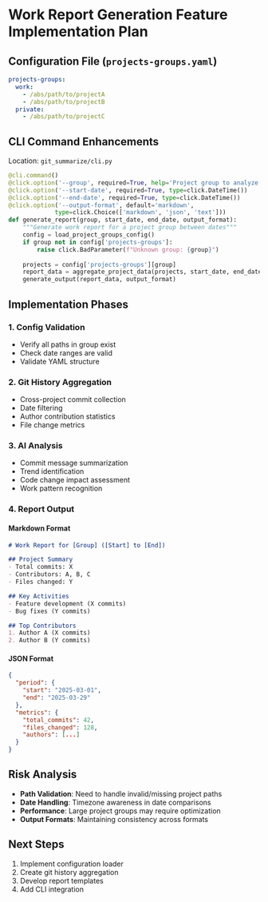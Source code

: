 # Work Report Generation Feature Implementation Plan

## Configuration File (`projects-groups.yaml`)
```yaml
projects-groups:
  work:
    - /abs/path/to/projectA
    - /abs/path/to/projectB
  private:
    - /abs/path/to/projectC
```

## CLI Command Enhancements
Location: `git_summarize/cli.py`

```python
@cli.command()
@click.option('--group', required=True, help='Project group to analyze')
@click.option('--start-date', required=True, type=click.DateTime())
@click.option('--end-date', required=True, type=click.DateTime())
@click.option('--output-format', default='markdown', 
             type=click.Choice(['markdown', 'json', 'text']))
def generate_report(group, start_date, end_date, output_format):
    """Generate work report for a project group between dates"""
    config = load_project_groups_config()
    if group not in config['projects-groups']:
        raise click.BadParameter(f"Unknown group: {group}")
    
    projects = config['projects-groups'][group]
    report_data = aggregate_project_data(projects, start_date, end_date)
    generate_output(report_data, output_format)
```

## Implementation Phases

### 1. Config Validation
- Verify all paths in group exist
- Check date ranges are valid
- Validate YAML structure

### 2. Git History Aggregation
- Cross-project commit collection
- Date filtering
- Author contribution statistics
- File change metrics

### 3. AI Analysis
- Commit message summarization
- Trend identification
- Code change impact assessment
- Work pattern recognition

### 4. Report Output
#### Markdown Format
```markdown
# Work Report for [Group] ([Start] to [End])

## Project Summary
- Total commits: X
- Contributors: A, B, C
- Files changed: Y

## Key Activities
- Feature development (X commits)
- Bug fixes (Y commits)

## Top Contributors
1. Author A (X commits)
2. Author B (Y commits)
```

#### JSON Format
```json
{
  "period": {
    "start": "2025-03-01",
    "end": "2025-03-29"
  },
  "metrics": {
    "total_commits": 42,
    "files_changed": 128,
    "authors": [...]
  }
}
```

## Risk Analysis
- **Path Validation**: Need to handle invalid/missing project paths
- **Date Handling**: Timezone awareness in date comparisons
- **Performance**: Large project groups may require optimization
- **Output Formats**: Maintaining consistency across formats

## Next Steps
1. Implement configuration loader
2. Create git history aggregation
3. Develop report templates
4. Add CLI integration
